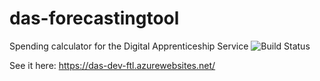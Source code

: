 # das-forecastingtool
Spending calculator for the Digital Apprenticeship Service
![Build Status](https://sfa-gov-uk.visualstudio.com/_apis/public/build/definitions/c39e0c0b-7aff-4606-b160-3566f3bbce23/179/badge)

See it here: https://das-dev-ftl.azurewebsites.net/

